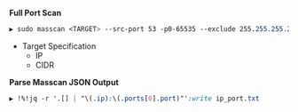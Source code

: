 **Full Port Scan**
```CSS
▶ sudo masscan <TARGET> --src-port 53 -p0-65535 --exclude 255.255.255.255 --rate 5000 --output-format json --output-filename iprange-masscan.json
```
  - Target Specification
    - IP
    - CIDR

**Parse Masscan JSON Output**
```CSS
▶ !%!jq -r '.[] | "\(.ip):\(.ports[0].port)"':write ip_port.txt
```

